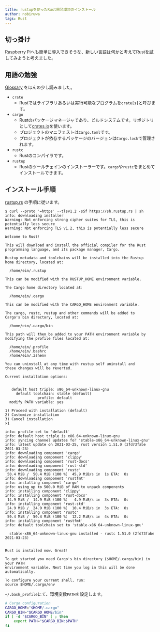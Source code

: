 ```yaml
---
title: rustupを使ったRust開発環境のインストール
author: nobiruwa
tags: Rust
---
```


## 切っ掛け

Raspberry Piへも簡単に導入できそうな、新しい言語は何かと考えてRustを試してみようと考えました。

## 用語の勉強

[Glossary](https://doc.rust-lang.org/cargo/appendix/glossary.html) をほんの少し読みました。

- `crate`
  - Rustではライブラリあるいは実行可能なプログラムを`crate[s]`と呼びます。
- `cargo`
  - Rustのパッケージマネージャであり、ビルドシステムです。リポジトリとして[crates.io](https://crates.io/)を使います。
  - プロジェクトのマニフェストは`Cargo.toml`です。
  - プロジェクトが依存するパッケージのバージョンは`Cargo.lock`で管理されます。
- `rustc`
  - Rustのコンパイラです。
- `rustup`
  - Rustのツールチェインのインストーラーです。`cargo`や`rustc`をまとめてインストールできます。

## インストール手順

[rustup.rs](https://rustup.rs/) の手順に従います。

```console
$ curl --proto '=https' --tlsv1.2 -sSf https://sh.rustup.rs | sh
info: downloading installer
Warning: Not enforcing strong cipher suites for TLS, this is potentially less secure
Warning: Not enforcing TLS v1.2, this is potentially less secure

Welcome to Rust!

This will download and install the official compiler for the Rust
programming language, and its package manager, Cargo.

Rustup metadata and toolchains will be installed into the Rustup
home directory, located at:

  /home/ein/.rustup

This can be modified with the RUSTUP_HOME environment variable.

The Cargo home directory located at:

  /home/ein/.cargo

This can be modified with the CARGO_HOME environment variable.

The cargo, rustc, rustup and other commands will be added to
Cargo's bin directory, located at:

  /home/ein/.cargo/bin

This path will then be added to your PATH environment variable by
modifying the profile files located at:

  /home/ein/.profile
  /home/ein/.bashrc
  /home/ein/.zshenv

You can uninstall at any time with rustup self uninstall and
these changes will be reverted.

Current installation options:


   default host triple: x86_64-unknown-linux-gnu
     default toolchain: stable (default)
               profile: default
  modify PATH variable: yes

1) Proceed with installation (default)
2) Customize installation
3) Cancel installation
>1

info: profile set to 'default'
info: default host triple is x86_64-unknown-linux-gnu
info: syncing channel updates for 'stable-x86_64-unknown-linux-gnu'
info: latest update on 2021-03-25, rust version 1.51.0 (2fd73fabe 2021-03-23)
info: downloading component 'cargo'
info: downloading component 'clippy'
info: downloading component 'rust-docs'
info: downloading component 'rust-std'
info: downloading component 'rustc'
 50.4 MiB /  50.4 MiB (100 %)  45.9 MiB/s in  1s ETA:  0s
info: downloading component 'rustfmt'
info: installing component 'cargo'
info: using up to 500.0 MiB of RAM to unpack components
info: installing component 'clippy'
info: installing component 'rust-docs'
 14.9 MiB /  14.9 MiB (100 %)   4.9 MiB/s in  3s ETA:  0s
info: installing component 'rust-std'
 24.9 MiB /  24.9 MiB (100 %)  10.4 MiB/s in  3s ETA:  0s
info: installing component 'rustc'
 50.4 MiB /  50.4 MiB (100 %)  12.2 MiB/s in  4s ETA:  0s
info: installing component 'rustfmt'
info: default toolchain set to 'stable-x86_64-unknown-linux-gnu'

  stable-x86_64-unknown-linux-gnu installed - rustc 1.51.0 (2fd73fabe 2021-03-23)


Rust is installed now. Great!

To get started you need Cargo's bin directory ($HOME/.cargo/bin) in your PATH
environment variable. Next time you log in this will be done
automatically.

To configure your current shell, run:
source $HOME/.cargo/env
```

`~/.bash_profile`にて、環境変数`PATH`を設定します。

```bash
# Cargo configuration
CARGO_HOME="$HOME/.cargo"
CARGO_BIN="$CARGO_HOME/bin"
if [ -d "$CARGO_BIN" ] ; then
    export PATH="$CARGO_BIN:$PATH"
fi
```
